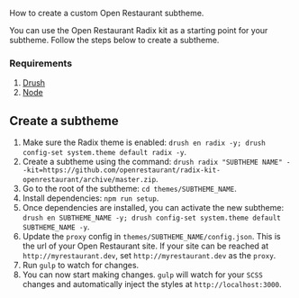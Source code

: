 How to create a custom Open Restaurant subtheme.

You can use the Open Restaurant Radix kit as a starting point for your subtheme. Follow the steps below to create a subtheme.

### Requirements

1. [Drush](http://drush.org)
2. [Node](https://nodejs.org)

## Create a subtheme

1. Make sure the Radix theme is enabled: `drush en radix -y; drush config-set system.theme default radix -y`.
2. Create a subtheme using the command: `drush radix "SUBTHEME NAME" --kit=https://github.com/openrestaurant/radix-kit-openrestaurant/archive/master.zip`.
3. Go to the root of the subtheme: `cd themes/SUBTHEME_NAME`.
4. Install dependencies: `npm run setup`.
5. Once dependencies are installed, you can activate the new subtheme: `drush en SUBTHEME_NAME -y; drush config-set system.theme default SUBTHEME_NAME -y`.
6. Update the `proxy` config in `themes/SUBTHEME_NAME/config.json`. This is the url of your Open Restaurant site. If your site can be reached at `http://myrestaurant.dev`, set `http://myrestaurant.dev` as the `proxy`.
7. Run `gulp` to watch for changes.
8. You can now start making changes. `gulp` will watch for your `SCSS` changes and automatically inject the styles at `http://localhost:3000`.
